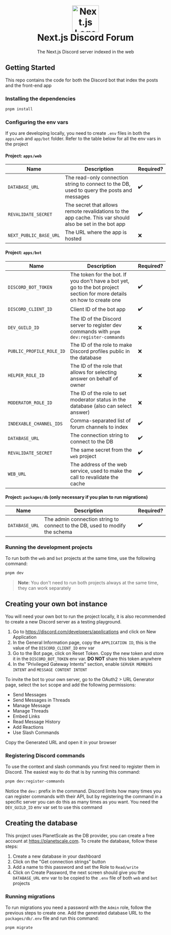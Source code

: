 <h1 align="center">
  <img src="https://camo.githubusercontent.com/f21f1fa29dfe5e1d0772b0efe2f43eca2f6dc14f2fede8d9cbef4a3a8210c91d/68747470733a2f2f6173736574732e76657263656c2e636f6d2f696d6167652f75706c6f61642f76313636323133303535392f6e6578746a732f49636f6e5f6c696768745f6261636b67726f756e642e706e67" alt="Next.js Logo" width="84">
  <br>
  Next.js Discord Forum
</h1>

<p align="center">The Next.js Discord server indexed in the web</p>

## Getting Started

This repo contains the code for both the Discord bot that index the posts and the front-end app

### Installing the dependencies

```sh
pnpm install
```

### Configuring the env vars

If you are developing locally, you need to create `.env` files in both the `apps/web` and `app/bot` folder. Refer to the table below for all the env vars in the project

#### Project: `apps/web`

| Name                   | Description                                                                                              | Required? |
| ---------------------- | -------------------------------------------------------------------------------------------------------- | --------- |
| `DATABASE_URL`         | The read-only connection string to connect to the DB, used to query the posts and messages               | ✔️        |
| `REVALIDATE_SECRET`    | The secret that allows remote revalidations to the app cache. This var should also be set in the bot app | ✔️        |
| `NEXT_PUBLIC_BASE_URL` | The URL where the app is hosted                                                                          | ❌        |

#### Project: `apps/bot`

| Name                     | Description                                                                                                             | Required? |
| ------------------------ | ----------------------------------------------------------------------------------------------------------------------- | --------- |
| `DISCORD_BOT_TOKEN`      | The token for the bot. If you don't have a bot yet, go to the bot project section for more details on how to create one | ✔️        |
| `DISCORD_CLIENT_ID`      | Client ID of the bot app                                                                                                | ✔️        |
| `DEV_GUILD_ID`           | The ID of the Discord server to register dev commands with `pnpm dev:register-commands`                                 | ❌        |
| `PUBLIC_PROFILE_ROLE_ID` | The ID of the role to make Discord profiles public in the database                                                      | ❌        |
| `HELPER_ROLE_ID`         | The ID of the role that allows for selecting answer on behalf of owner                                                  | ❌        |
| `MODERATOR_ROLE_ID`      | The ID of the role to set moderator status in the database (also can select answer)                                     | ❌        |
| `INDEXABLE_CHANNEL_IDS`  | Comma-separated list of forum channels to index                                                                         | ✔️        |
| `DATABASE_URL`           | The connection string to connect to the DB                                                                              | ✔️        |
| `REVALIDATE_SECRET`      | The same secret from the `web` project                                                                                  | ✔️        |
| `WEB_URL`                | The address of the web service, used to make the call to revalidate the cache                                           | ✔️        |

#### Project: `packages/db` (only necessary if you plan to run migrations)

| Name           | Description                                                                 | Required? |
| -------------- | --------------------------------------------------------------------------- | --------- |
| `DATABASE_URL` | The admin connection string to connect to the DB, used to modify the schema | ✔️        |

### Running the development projects

To run both the `web` and `bot` projects at the same time, use the following command:

```sh
pnpm dev
```

> **Note**: You don't need to run both projects always at the same time, they can work separately

## Creating your own bot instance

You will need your own bot to run the project locally, it is also recommended to create a new Discord server as a testing playground.

1. Go to https://discord.com/developers/applications and click on New Application
2. In the General Information page, copy the `APPLICATION ID`, this is the value of the `DISCORD_CLIENT_ID` env var
3. Go to the Bot page, click on Reset Token. Copy the new token and store it in the `DISCORD_BOT_TOKEN` env var. **DO NOT** share this token anywhere
4. In the "Privileged Gateway Intents" section, enable `SERVER MEMBERS INTENT` and `MESSAGE CONTENT INTENT`

To invite the bot to your own server, go to the OAuth2 > URL Generator page, select the `bot` scope and add the following permissions:

- Send Messages
- Send Messages in Threads
- Manage Message
- Manage Threads
- Embed Links
- Read Message History
- Add Reactions
- Use Slash Commands

Copy the Generated URL and open it in your browser

### Registering Discord commands

To use the context and slash commands you first need to register them in Discord. The easiest way to do that is by running this command:

```sh
pnpm dev:register-commands
```

Notice the `dev:` prefix in the command. Discord limits how many times you can register commands with their API, but by registering the command in a specific server you can do this as many times as you want. You need the `DEV_GUILD_ID` env var set to use this command

## Creating the database

This project uses PlanetScale as the DB provider, you can create a free account at https://planetscale.com. To create the database, follow these steps:

1. Create a new database in your dashboard
2. Click on the "Get connection strings" button
3. Add a name to this password and set the Role to `Read/write`
4. Click on Create Password, the next screen should give you the `DATABASE_URL` env var to be copied to the `.env` file of both `web` and `bot` projects

### Running migrations

To run migrations you need a password with the `Admin` role, follow the previous steps to create one. Add the generated database URL to the `packages/db/.env` file and run this command:

```sh
pnpm migrate
```
